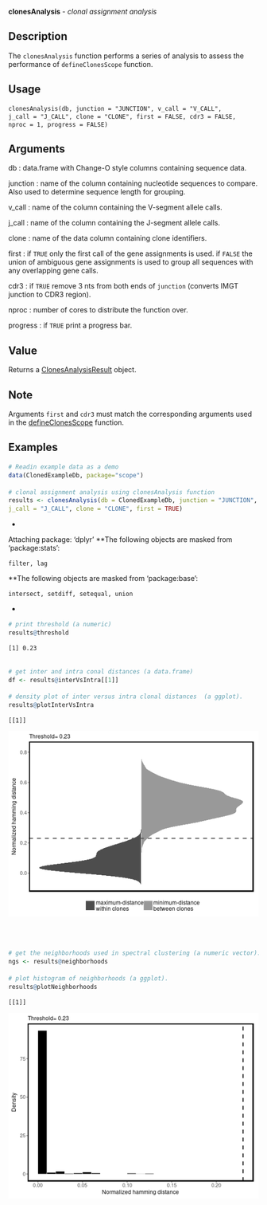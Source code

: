 **clonesAnalysis** - *clonal assignment analysis*

Description
--------------------

The `clonesAnalysis` function performs a series of analysis to assess the performance of
`defineClonesScope` function.


Usage
--------------------
```
clonesAnalysis(db, junction = "JUNCTION", v_call = "V_CALL",
j_call = "J_CALL", clone = "CLONE", first = FALSE, cdr3 = FALSE,
nproc = 1, progress = FALSE)
```

Arguments
-------------------

db
:   data.frame with Change-O style columns containing sequence data.

junction
:   name of the column containing nucleotide sequences to compare.
Also used to determine sequence length for grouping.

v_call
:   name of the column containing the V-segment allele calls.

j_call
:   name of the column containing the J-segment allele calls.

clone
:   name of the data column containing clone identifiers.

first
:   if `TRUE` only the first call of the gene assignments
is used. if `FALSE` the union of ambiguous gene
assignments is used to group all sequences with any
overlapping gene calls.

cdr3
:   if `TRUE` remove 3 nts from both ends of `junction`
(converts IMGT junction to CDR3 region).

nproc
:   number of cores to distribute the function over.

progress
:   if `TRUE` print a progress bar.




Value
-------------------

Returns a [ClonesAnalysisResult](ClonesAnalysisResult-class.md) object.


Note
-------------------

Arguments `first` and `cdr3` must match the corresponding arguments
used in the [defineClonesScope](defineClonesScope.md) function.



Examples
-------------------

```R
# Readin example data as a demo
data(ClonedExampleDb, package="scope")

# clonal assignment analysis using clonesAnalysis function
results <- clonesAnalysis(db = ClonedExampleDb, junction = "JUNCTION", v_call = "V_CALL",
j_call = "J_CALL", clone = "CLONE", first = TRUE)

```

*
Attaching package: ‘dplyr’
**The following objects are masked from ‘package:stats’:

    filter, lag
**The following objects are masked from ‘package:base’:

    intersect, setdiff, setequal, union
*
```R
# print threshold (a numeric)
results@threshold

```


```
[1] 0.23

```


```R

# get inter and intra conal distances (a data.frame)
df <- results@interVsIntra[[1]]

# density plot of inter versus intra clonal distances  (a ggplot).
results@plotInterVsIntra

```


```
[[1]]

```

![9](clonesAnalysis-9.png)

```


```


```R

# get the neighborhoods used in spectral clustering (a numeric vector).
ngs <- results@neighborhoods

# plot histogram of neighborhoods (a ggplot).
results@plotNeighborhoods
```


```
[[1]]

```

![13](clonesAnalysis-13.png)

```


```




